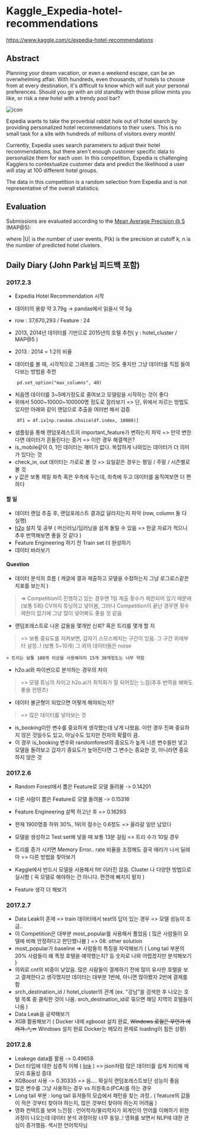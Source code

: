 # Kaggle_Expedia-hotel-recommendations

https://www.kaggle.com/c/expedia-hotel-recommendations

## Abstract
Planning your dream vacation, or even a weekend escape, can be an overwhelming affair. With hundreds, even thousands, of hotels to choose from at every destination, it's difficult to know which will suit your personal preferences. Should you go with an old standby with those pillow mints you like, or risk a new hotel with a trendy pool bar? 

![icon](https://kaggle2.blob.core.windows.net/competitions/kaggle/5056/media/expedia_icons.png)


Expedia wants to take the proverbial rabbit hole out of hotel search by providing personalized hotel recommendations to their users. This is no small task for a site with hundreds of millions of visitors every month!

Currently, Expedia uses search parameters to adjust their hotel recommendations, but there aren't enough customer specific data to personalize them for each user. In this competition, Expedia is challenging Kagglers to contextualize customer data and predict the likelihood a user will stay at 100 different hotel groups.

The data in this competition is a random selection from Expedia and is not representative of the overall statistics.

## Evaluation
Submissions are evaluated according to the [Mean Average Precision @ 5](https://www.kaggle.com/wiki/MeanAveragePrecision) (MAP@5):


where |U| is the number of user events, P(k) is the precision at cutoff k, n is the number of predicted hotel clusters.


## Daily Diary (John Park님 피드백 포함)

### 2017.2.3  

- Expedia Hotel Recommendation 시작
- 데이터의 용량 약 3.79g -> pandas에서 읽을시 약 5g
- row : 37,670,293  / Feature : 24
- 2013, 2014년 데이터를 기반으로 2015년의 호텔 추천( y : hotel_cluster / MAP@5 )
- 2013 : 2014 = 1:2의 비율

- 데이터를 볼 때, 시각적으로 그래프를 그리는 것도 좋지만 그냥 데이터를 직접 들여다보는 방법을 추천
~~~
    pd.set_option("max_columns", 40) 
~~~

- 처음엔 데이터를 3~5메가정도로 줄여보고 모델링을 시작하는 것이 좋다
- 위에서 5000~10000~100000명 정도로 잘라보기 => 단, 위에서 자르는 방법도 있지만 아래와 같이 랜덤으로 추출을 여러번 해서 검증

~~~
    df1 = df.ix[np.random.choice(df.index, 10000)]
~~~

- 샘플링을 통해 랜덤포레스트의 important_feature가 변하는지 파악 => 만약 변한다면 데이터가 흔들린다는 증거 => 이런 경우 해결책은?
- is_mobile같이 0, 1인 데이터는 재미가 없다. 복잡하게 나와있는 데이터가 더 의미가 있다는 것
- check_in, out 데이터는 가로로 볼 것 => 요일같은 경우는 평일 / 주말 / 시즌별로 볼 것
- y 값은 보통 제일 좌측 혹은 우측에 두는데, 좌측에 두고 데이터를 움직여보면 더 편하다


#### 할 일
- 데이터 랜덤 추출 후, 랜덤포레스트 결과값 달라지는지 파악 (row, column 둘 다 실행)
- [h2o](http://h2o.ai) 설치 및 공부 ( 머신러닝/딥러닝을 쉽게 돌릴 수 있음 => 한글 자료가 적으니 추후 번역해보면 좋을 것 같다 )
- Feature Engineering 하기 전 Train set 더 완성하기
- 데이터 바라보기

#### Question
- 데이터 분석의 흐름 ( 캐글에 결과 제출하고 모델을 수정하는지 그냥 로그로스같은 지표를 보는지 )
> => Competition이 진행하고 있는 경우엔 1일 제출 횟수가 제한되어 있기 때문에(보통 5회) CV까지 튜닝하고 넣어봄, 그러나 Competition이 끝난 경우엔 횟수 제한이 없기에 그냥 많이 넣어봐도 좋을 것 같음

- 랜덤포레스트로 나온 값들을 몇개만 신뢰? 혹은 트리를 몇개 할 지
> => 보통 중요도를 지켜보면, 갑자기 스므스해지는 구간이 있음. 그 구간 위에부터 설정..! (보통 5~10개) 그 외의 데이터들은 noise 

    > 트리는 보통 100개 이상을 사용해야지 15개 30개정도는 너무 약함

- h2o.ai와 파이썬으로 분석하는 경우의 차이
> => 모델 튜닝의 차이고 h2o.ai가 최적화가 잘 되어있는 느낌(추후 번역을 해봐도 좋을 컨텐츠)

- 데이터 불균형이 되었으면 어떻게 해야되는지?
> => 많은 데이터를 넣어보는 것

- is_booking이란 변수를 중요하게 생각했는데 낮게 나왔음. 이런 경우 진짜 중요하지 않은 것일수도 있고, 아닐수도 있지만 전자의 확률이 큼.
- 이 경우 is_booking 변수와 randomforest의 중요도가 높게 나온 변수들만 넣고 모델을 돌려보고 갑자기 중요도가 높아진다면 그 변수는 중요한 것, 아니라면 중요하지 않은 것



### 2017.2.6  
- Random Forest에서 뽑은 Feature로 모델 돌려봄 -> 0.14201
- 다른 사람이 뽑은 Feature로 모델 돌려봄 -> 0.15316
- Feature Engineering 살짝 하고난 후 => 0.16293
- 현재 1900명중 하위 30%, 1위의 점수는 0.6정도 => 올라갈 일만 남았다
- 모델을 생성하고 Test set에 넣을 때 보통 13분 걸림 => 트리 수가 10일 경우
- 트리를 증가 시키면 Memory Error.. rate 비율을 조정해도 결국 에러가 나서 딜레마 => 다른 방법을 찾아보기

- Kaggle에서 반드시 모델을 사용해서 fit! 이러진 않음. Cluster 나 다양한 방법으로 실시함 ( 꼭 모델로 해야하는 건 아니다. 편견에 빠지지 말자 )
- Feature 생각 더 해보기 


### 2017.2.7
- Data Leak이 존재 => train 데이터에서 test의 답이 있는 경우 => 모델 성능이 조금.. 
- 이 Competition은 대부분 most_popular를 사용해서 풀었음 ( 많은 사람들이 모델에 비해 안정하다고 판단했나봄 ) => 08. other solution
- most_popular가 baseline => 사람들의 특징을 파악해보기 ( Long tail 부분의 20% 사람들이 왜 특정 호텔을 예약했는지? 등 숫자로 나와 어렵겠지만 분석해보기 ) 
- 의외로 cnt의 비중이 낮았음. 많은 사람들이 결제하기 전에 많이 유사한 호텔을 보고 결제한다고 생각했지만 데이터는 대부분 1번에, 아니면 많아봤자 2번에 결제를 함
- srch_destination_id / hotel_cluster의 관계 (ex. "강남"을 검색한 후 나오는 호텔 목록 중 클릭한 것이 나옴. srch_destination_id로 묶으면 해당 지역의 호텔들이 나옴 )
- Data Leak을 공략해보기
- XGB 활용해보기 ( Docker 내에 xgboost 설치 완료, ~~Windows 로컬은 무언가 에러가..^_ㅠ~~  Windows 설치 완료 Docker는 메모리 문제로 loading이 힘든 상황)


### 2017.2.8
- Leakege data를 활용 -> 0.49658
- Dict 타입에 대한 심층적 이해 ( [link](http://pythonkr.github.io/pyconkr-2014/pdf/pyconkr-2014-02_dict.pdf) ) => json처럼 많은 데이터를 쉽게 처리해 메모리 효율성 증대
- XGBoost 사용 -> 0.30335 => 음.... 확실히 랜덤포레스트보단 성능이 좋음
- 많은 변수를 그냥 사용하는 경우 vs 차원축소(PCA)를 하는 경우
- Long tail 부분 : long tail 유저들의 모습에서 패턴을 찾는 과정.. ( feature의 값들이 적은 것부터 찾아야 하는지, 많은 것부터 찾아야 하는지 어려움 )
- 영화 컨택트를 보며 느낀점 : 언어학자/물리학자가 외계인의 언어를 이해하기 위한 과정이 나오는데 데이터 분석 과정이랑 너무 동일..! 영화를 보면서 NLP에 대한 관심이 증가했음. 섹시한 언어학자님



